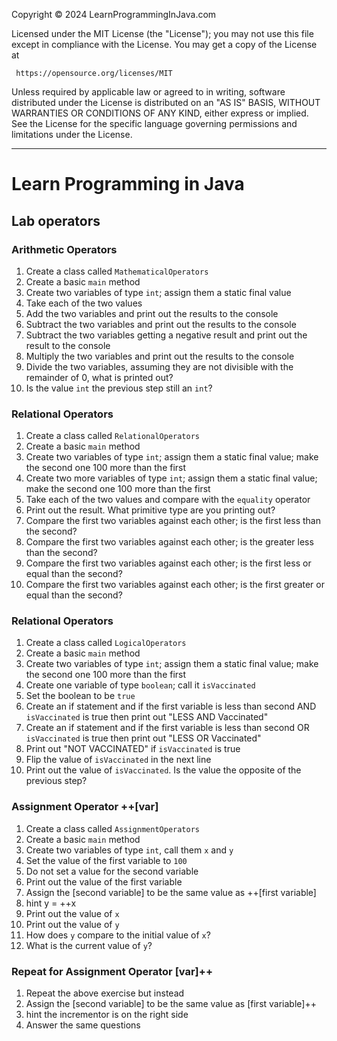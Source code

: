 Copyright © 2024 LearnProgrammingInJava.com

Licensed under the MIT License (the "License"); you may not use this file except
in compliance with the License.
You may get a copy of the License at

     https://opensource.org/licenses/MIT

Unless required by applicable law or agreed to in writing, software distributed
under the License is distributed on an "AS IS" BASIS, WITHOUT WARRANTIES OR
CONDITIONS OF ANY KIND, either express or implied. See the License for the
specific language governing permissions and limitations under the License.

---

# Learn Programming in Java

## Lab operators

### Arithmetic Operators

1. Create a class called `MathematicalOperators`
2. Create a basic `main` method
3. Create two variables of type `int`; assign them a static final value
4. Take each of the two values
5. Add the two variables and print out the results to the console
6. Subtract the two variables and print out the results to the console
7. Subtract the two variables getting a negative result and print out the result to the console
8. Multiply the two variables and print out the results to the console
9. Divide the two variables, assuming they are not divisible with the remainder of 0, what is printed out?
10. Is the value `int` the previous step still an `int`?

### Relational Operators

1. Create a class called `RelationalOperators`
2. Create a basic `main` method
3. Create two variables of type `int`; assign them a static final value; make the second one 100 more than the first
4. Create two more variables of type `int`; assign them a static final value; make the second one 100 more than the first
5. Take each of the two values and compare with the `equality` operator
6. Print out the result. What primitive type are you printing out? 
7. Compare the first two variables against each other; is the first less than the second?
8. Compare the first two variables against each other; is the greater less than the second?
9. Compare the first two variables against each other; is the first less or equal than the second?
10. Compare the first two variables against each other; is the first greater or equal than the second?

### Relational Operators

1. Create a class called `LogicalOperators`
2. Create a basic `main` method
3. Create two variables of type `int`; assign them a static final value; make the second one 100 more than the first
4. Create one variable of type `boolean`; call it `isVaccinated`
5. Set the boolean to be `true`
6. Create an if statement and if the first variable is less than second AND `isVaccinated` is true then print out "LESS AND Vaccinated"
7. Create an if statement and if the first variable is less than second OR `isVaccinated` is true then print out "LESS OR Vaccinated"
8. Print out "NOT VACCINATED" if  `isVaccinated` is true
9. Flip the value of `isVaccinated` in the next line
10. Print out the value of `isVaccinated`. Is the value the opposite of the previous step?

### Assignment Operator ++[var]

1. Create a class called `AssignmentOperators`
2. Create a basic `main` method
3. Create two variables of type `int`, call them `x` and `y`
4. Set the value of the first variable to `100`
5. Do not set a value for the second variable
6. Print out the value of the first variable
7. Assign the [second variable] to be the same value as ++[first variable]
8. hint y = ++x
9. Print out the value of `x`
10. Print out the value of `y`
11. How does `y` compare to the initial value of `x`?
12. What is the current value of `y`?

### Repeat for Assignment Operator [var]++
1. Repeat the above exercise but instead
2. Assign the [second variable] to be the same value as [first variable]++
3. hint the incrementor is on the right side
4. Answer the same questions
